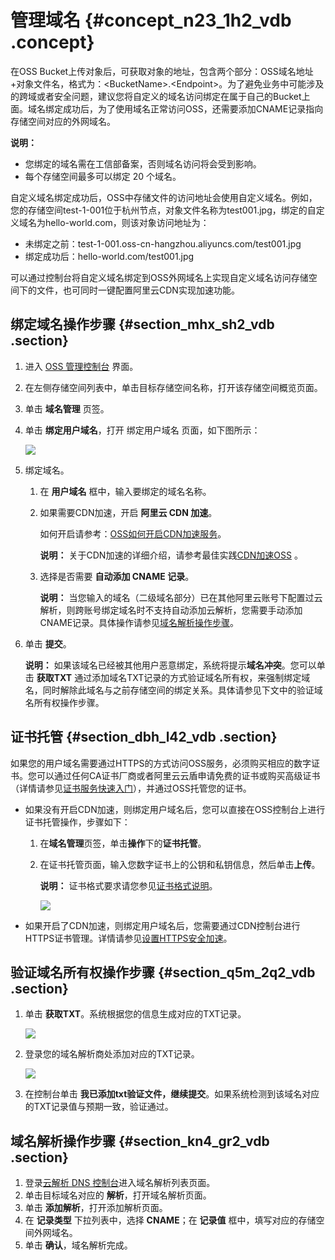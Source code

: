 # 管理域名 {#concept_n23_1h2_vdb .concept}

在OSS Bucket上传对象后，可获取对象的地址，包含两个部分：OSS域名地址+对象文件名，格式为：<BucketName\>.<Endpoint\>。为了避免业务中可能涉及的跨域或者安全问题，建议您将自定义的域名访问绑定在属于自己的Bucket上面。域名绑定成功后，为了使用域名正常访问OSS，还需要添加CNAME记录指向存储空间对应的外网域名。

**说明：** 

-   您绑定的域名需在工信部备案，否则域名访问将会受到影响。
-   每个存储空间最多可以绑定 20 个域名。

自定义域名绑定成功后，OSS中存储文件的访问地址会使用自定义域名。例如，您的存储空间test-1-001位于杭州节点，对象文件名称为test001.jpg，绑定的自定义域名为hello-world.com，则该对象访问地址为：

-   未绑定之前：test-1-001.oss-cn-hangzhou.aliyuncs.com/test001.jpg
-   绑定成功后：hello-world.com/test001.jpg

可以通过控制台将自定义域名绑定到OSS外网域名上实现自定义域名访问存储空间下的文件，也可同时一键配置阿里云CDN实现加速功能。

## 绑定域名操作步骤 {#section_mhx_sh2_vdb .section}

1.  进入 [OSS 管理控制台](https://oss.console.aliyun.com/) 界面。
2.  在左侧存储空间列表中，单击目标存储空间名称，打开该存储空间概览页面。
3.  单击 **域名管理** 页签。
4.  单击 **绑定用户域名**，打开 绑定用户域名 页面，如下图所示：

    ![](http://static-aliyun-doc.oss-cn-hangzhou.aliyuncs.com/assets/img/4746/1703_zh-CN.png)

5.  绑定域名。
    1.  在 **用户域名** 框中，输入要绑定的域名名称。
    2.  如果需要CDN加速，开启 **阿里云 CDN 加速**。

        如何开启请参考：[OSS如何开启CDN加速服务](https://help.aliyun.com/document_detail/59935.html)。

        **说明：** 关于CDN加速的详细介绍，请参考最佳实践[CDN加速OSS](../cn.zh-CN/最佳实践/存储空间管理/CDN加速OSS.md#) 。

    3.  选择是否需要 **自动添加 CNAME 记录**。

        **说明：** 当您输入的域名（二级域名部分）已在其他阿里云账号下配置过云解析，则跨账号绑定域名时不支持自动添加云解析，您需要手动添加CNAME记录。具体操作请参见[域名解析操作步骤](#section_kn4_gr2_vdb)。

6.  单击 **提交**。

    **说明：** 如果该域名已经被其他用户恶意绑定，系统将提示**域名冲突**。您可以单击 **获取TXT** 通过添加域名TXT记录的方式验证域名所有权，来强制绑定域名，同时解除此域名与之前存储空间的绑定关系。具体请参见下文中的验证域名所有权操作步骤。


## 证书托管 {#section_dbh_l42_vdb .section}

如果您的用户域名需要通过HTTPS的方式访问OSS服务，必须购买相应的数字证书。您可以通过任何CA证书厂商或者阿里云云盾申请免费的证书或购买高级证书（详情请参见[证书服务快速入门](https://help.aliyun.com/document_detail/28547.html?spm=a2c4g.11186623.2.8.uhGQXh)），并通过OSS托管您的证书。

-   如果没有开启CDN加速，则绑定用户域名后，您可以直接在OSS控制台上进行证书托管操作，步骤如下：
    1.  在**域名管理**页签，单击**操作**下的**证书托管**。
    2.  在证书托管页面，输入您数字证书上的公钥和私钥信息，然后单击**上传**。

        **说明：** 证书格式要求请您参见[证书格式说明](https://help.aliyun.com/document_detail/66710.html?spm=a2c4g.11186623.2.9.uhGQXh)。

        ![](http://static-aliyun-doc.oss-cn-hangzhou.aliyuncs.com/assets/img/4746/1704_zh-CN.png)

-   如果开启了CDN加速，则绑定用户域名后，您需要通过CDN控制台进行HTTPS证书管理。详情请参见[设置HTTPS安全加速](https://help.aliyun.com/document_detail/27118.html)。

## 验证域名所有权操作步骤 {#section_q5m_2q2_vdb .section}

1.  单击 **获取TXT**。系统根据您的信息生成对应的TXT记录。

    ![](http://static-aliyun-doc.oss-cn-hangzhou.aliyuncs.com/assets/img/4746/1705_zh-CN.png)

2.  登录您的域名解析商处添加对应的TXT记录。

    ![](http://static-aliyun-doc.oss-cn-hangzhou.aliyuncs.com/assets/img/4746/1706_zh-CN.jpg)

3.  在控制台单击 **我已添加txt验证文件，继续提交**。如果系统检测到该域名对应的TXT记录值与预期一致，验证通过。

## 域名解析操作步骤 {#section_kn4_gr2_vdb .section}

1.  登录[云解析 DNS 控制台](https://netcn.console.aliyun.com/core/domain/tclist?spm=a2c4g.11186623.2.11.uhGQXh)进入域名解析列表页面。
2.  单击目标域名对应的 **解析**，打开域名解析页面。
3.  单击 **添加解析**，打开添加解析页面。
4.  在 **记录类型** 下拉列表中，选择 **CNAME**；在 **记录值** 框中，填写对应的存储空间外网域名。
5.  单击 **确认**，域名解析完成。

